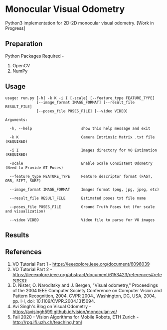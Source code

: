 # Monocular Visual Odometry
Python3 implementation for 2D-2D monocular visual odometry. [Work in Progress]

## Preparation
Python Packages Required - 
1. OpenCV
2. NumPy

## Usage
```
usage: run.py [-h] -k K -i I [-scale] [--feature_type FEATURE_TYPE]
              [--image_format IMAGE_FORMAT] [--result_file RESULT_FILE]
              [--poses_file POSES_FILE] [--video VIDEO]

Arguments:

  -h, --help                      show this help message and exit

  -k K                            Camera Intrinsic Matrix .txt file (REQUIRED)

  -i I                            Images directory for VO Estimation (REQUIRED)

  -scale                          Enable Scale Consistent Odometry (Need to Provide GT Poses)
                        
  --feature_type FEATURE_TYPE     Feature descriptor format (FAST, ORB, SIFT, SURF)

  --image_format IMAGE_FORMAT     Images format (png, jpg, jpeg, etc)
                        
  --result_file RESULT_FILE       Estimated poses txt file name
                        
  --poses_file POSES_FILE         Ground Truth Poses txt (for scale and visualization)
                        
  --video VIDEO                   Video file to parse for VO images

```
## Results

## References
1. VO Tutorial Part 1 - https://ieeexplore.ieee.org/document/6096039
2. VO Tutorial Part 2 - https://ieeexplore.ieee.org/abstract/document/6153423/references#references
3. D. Nister, O. Naroditsky and J. Bergen, "Visual odometry," Proceedings of the 2004 IEEE Computer Society Conference on Computer Vision and Pattern Recognition, 2004. CVPR 2004., Washington, DC, USA, 2004, pp. I-I, doi: 10.1109/CVPR.2004.1315094.
4. Avi Singh's Blog on Visual Odometry - https://avisingh599.github.io/vision/monocular-vo/
5. Fall 2020 - Vision Algorithms for Mobile Robots, ETH Zurich - http://rpg.ifi.uzh.ch/teaching.html